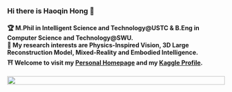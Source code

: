 ### Hi there is Haoqin Hong 👋

#### 🏆 M.Phil in Intelligent Science and Technology@USTC & B.Eng in Computer Science and Technology@SWU. <br> 🦄 My research interests are Physics-Inspired Vision, 3D Large Reconstruction Model, Mixed-Reality and Embodied Intelligence. <br> ⛩️ Welcome to visit my [Personal Homepage](//haoqinhong.github.io/) and my [Kaggle Profile](https://www.kaggle.com/haoqinhong).

<div style="display: flex; justify-content: space-around;">
  <img src="https://github-readme-stats-one-bice.vercel.app/api?username=haoqinhong&show_icons=true&include_all_commits=true&count_private=true&role=OWNER,ORGANIZATION_MEMBER,COLLABORATOR&hide=prs" width="100%" />
<!--   <img src="https://github-readme-stats.vercel.app/api/top-langs/?username=haoqinhong&layout=compact&hide=html,scss,css,shell,makefile" width="34%" /> -->
</div>



<!--
**HaoqinHong/haoqinhong** is a ✨ _special_ ✨ repository because its `README.md` (this file) appears on your GitHub profile.

Here are some ideas to get you started:

- 🔭 I’m currently working on ...
- 🌱 I’m currently learning ...
- 👯 I’m looking to collaborate on ...
- 🤔 I’m looking for help with ...
- 💬 Ask me about ...
- 📫 How to reach me: ...
- 😄 Pronouns: ...
- ⚡ Fun fact: ...
-->
